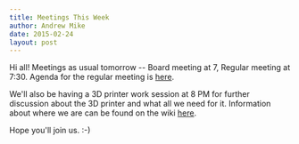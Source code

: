 ```yaml
---
title: Meetings This Week
author: Andrew Mike
date: 2015-02-24
layout: post
---
```


Hi all! Meetings as usual tomorrow -- Board meeting at 7, Regular meeting at 7:30. Agenda for the regular meeting is [here](http://wiki.hacksburg.org/meetings:meeting_agenda_and_minutes_for_2015-02-24).

We'll also be having a 3D printer work session at 8 PM for further discussion about the 3D printer and what all we need for it. Information about where we are can be found on the wiki [here](http://wiki.hacksburg.org/the_search_for_a_3d_printer).

Hope you'll join us. :-)